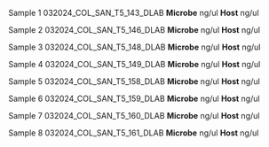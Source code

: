 Sample 1
	032024_COL_SAN_T5_143_DLAB
	 **Microbe**
	 ng/ul
	  **Host**
	  ng/ul

Sample 2
	032024_COL_SAN_T5_146_DLAB
	 **Microbe**
	 ng/ul
	  **Host**
	  ng/ul

Sample 3
	032024_COL_SAN_T5_148_DLAB
	 **Microbe**
	 ng/ul
	  **Host**
	  ng/ul

Sample 4
	032024_COL_SAN_T5_149_DLAB
	 **Microbe**
	 ng/ul
	  **Host**
	  ng/ul

Sample 5
	032024_COL_SAN_T5_158_DLAB
	 **Microbe**
	 ng/ul
	  **Host**
	  ng/ul

Sample 6
	032024_COL_SAN_T5_159_DLAB
	 **Microbe**
	 ng/ul
	  **Host**
	  ng/ul

Sample 7
	032024_COL_SAN_T5_160_DLAB
	 **Microbe**
	 ng/ul
	  **Host**
	  ng/ul

Sample 8
	032024_COL_SAN_T5_161_DLAB
	 **Microbe**
	 ng/ul
	  **Host**
	  ng/ul
